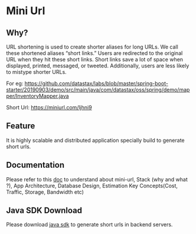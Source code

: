 # Mini Url

## Why?

URL shortening is used to create shorter aliases for long URLs. We call these shortened aliases “short links.” Users are redirected to the original URL when they hit these short links. Short links save a lot of space when displayed, printed, messaged, or tweeted. Additionally, users are less likely to mistype shorter URLs.

For eg: https://github.com/datastax/labs/blob/master/spring-boot-starter/20190903/demo/src/main/java/com/datastax/oss/spring/demo/mapper/InventoryMapper.java

Short Url:
https://miniurl.com/ljhni9


## Feature
It is highly scalable and distributed application specially build to generate short urls. 

## Documentation
Please refer to this [doc](https://github.com/TechAmanPannu/mini-url/wiki) to understand about mini-url, Stack (why and what ?), App Architecture, Database Design, Estimation Key Concepts(Cost, Traffic, Storage, Bandwidth etc)

## Java SDK Download
Please download [java sdk]() to generate short urls in backend servers.





